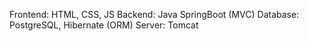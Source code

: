 Frontend: HTML, CSS, JS
Backend: Java SpringBoot (MVC)
Database: PostgreSQL, Hibernate (ORM)
Server: Tomcat